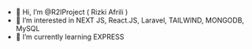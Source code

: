 - 👋 Hi, I’m @R2IProject ( Rizki Afrili )
- 👀 I’m interested in NEXT JS, React.JS, Laravel, TAILWIND, MONGODB, MySQL
- 🌱 I’m currently learning EXPRESS
